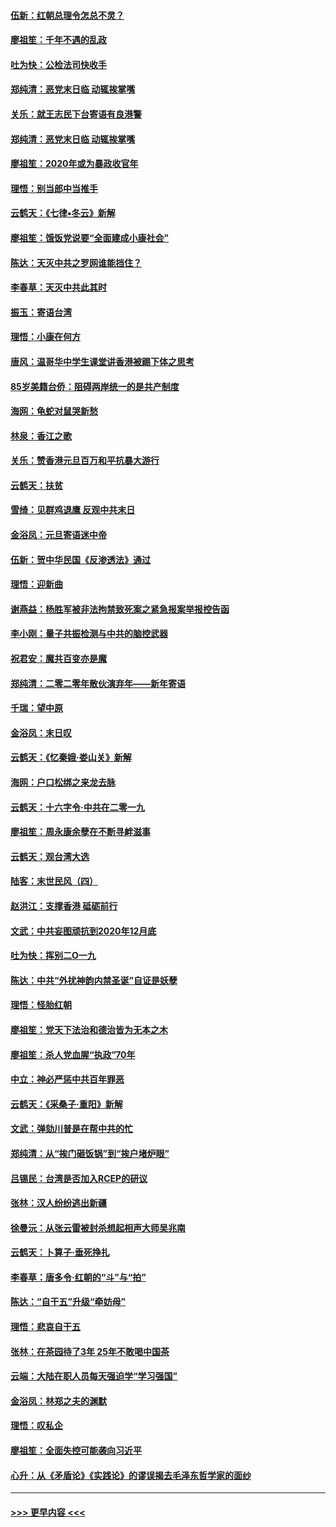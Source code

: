 #### [伍新：红朝总理令怎总不灵？](../pages/nsc993/n11770813.md?t=01071255) 
#### [廖祖笙：千年不遇的乱政](../pages/nsc993/n11770373.md?t=01071255) 
#### [吐为快：公检法司快收手](../pages/nsc993/n11770359.md?t=01071255) 
#### [郑纯清：恶党末日临 动辄挨掌嘴](../pages/nsc993/n11769912.md?t=01071255) 
#### [关乐：就王志民下台寄语有良港警](../pages/nsc993/n11769903.md?t=01071255) 
#### [郑纯清：恶党末日临 动辄挨掌嘴](../pages/nsc993/n11769356.md?t=01071255) 
#### [廖祖笙：2020年或为暴政收官年](../pages/nsc993/n11768216.md?t=01071255) 
#### [理悟：别当郎中当推手](../pages/nsc993/n11768243.md?t=01071255) 
#### [云鹤天：《七律▪冬云》新解](../pages/nsc993/n11768204.md?t=01071255) 
#### [廖祖笙：饿饭党说要“全面建成小康社会”](../pages/nsc993/n11767482.md?t=01071255) 
#### [陈达：天灭中共之罗网谁能挡住？](../pages/nsc993/n11767465.md?t=01071255) 
#### [李春草：天灭中共此其时](../pages/nsc993/n11767452.md?t=01071255) 
#### [振玉：寄语台湾](../pages/nsc993/n11767432.md?t=01071255) 
#### [理悟：小康在何方](../pages/nsc993/n11767394.md?t=01071255) 
#### [唐风：温哥华中学生课堂讲香港被踢下体之思考](../pages/nsc993/n11766848.md?t=01071255) 
#### [85岁美籍台侨：阻碍两岸统一的是共产制度](../pages/nsc993/n11765043.md?t=01071255) 
#### [海网：龟蛇对鼠哭新愁](../pages/nsc993/n11764895.md?t=01071255) 
#### [林泉：香江之歌](../pages/nsc993/n11764415.md?t=01071255) 
#### [关乐：赞香港元旦百万和平抗暴大游行](../pages/nsc993/n11764382.md?t=01071255) 
#### [云鹤天：扶贫](../pages/nsc993/n11764245.md?t=01071255) 
#### [雪绮：见群鸡退鹰  反观中共末日](../pages/nsc993/n11762112.md?t=01071255) 
#### [金浴凤：元旦寄语迷中帝](../pages/nsc993/n11761788.md?t=01071255) 
#### [伍新：贺中华民国《反渗透法》通过](../pages/nsc993/n11761994.md?t=01071255) 
#### [理悟：迎新曲](../pages/nsc993/n11761152.md?t=01071255) 
#### [谢燕益：杨胜军被非法拘禁致死案之紧急报案举报控告函](../pages/nsc993/n11756134.md?t=01071255) 
#### [李小刚：量子共振检测与中共的脑控武器](../pages/nsc993/n11754518.md?t=01071255) 
#### [祝君安：魔共百变亦是魔](../pages/nsc993/n11754469.md?t=01071255) 
#### [郑纯清：二零二零年散伙演弃年——新年寄语](../pages/nsc993/n11754195.md?t=01071255) 
#### [千瑞：望中原](../pages/nsc993/n11754159.md?t=01071255) 
#### [金浴凤：末日叹](../pages/nsc993/n11752359.md?t=01071255) 
#### [云鹤天：《忆秦娥‧娄山关》新解](../pages/nsc993/n11752348.md?t=01071255) 
#### [海网：户口松绑之来龙去脉](../pages/nsc993/n11752328.md?t=01071255) 
#### [云鹤天：十六字令‧中共在二零一九](../pages/nsc993/n11752305.md?t=01071255) 
#### [廖祖笙：周永康余孽在不断寻衅滋事](../pages/nsc993/n11751013.md?t=01071255) 
#### [云鹤天：观台湾大选](../pages/nsc993/n11751007.md?t=01071255) 
#### [陆客：末世民风（四）](../pages/nsc993/n11749203.md?t=01071255) 
#### [赵洪江：支撑香港 砥砺前行](../pages/nsc993/n11748482.md?t=01071255) 
#### [文武：中共妄图顽抗到2020年12月底](../pages/nsc993/n11748446.md?t=01071255) 
#### [吐为快：挥别二O一九](../pages/nsc993/n11748411.md?t=01071255) 
#### [陈达：中共“外扰神韵内禁圣诞”自证是妖孽](../pages/nsc993/n11748226.md?t=01071255) 
#### [理悟：怪胎红朝](../pages/nsc993/n11748206.md?t=01071255) 
#### [廖祖笙：党天下法治和德治皆为无本之木](../pages/nsc993/n11748135.md?t=01071255) 
#### [廖祖笙：杀人党血腥“执政”70年](../pages/nsc993/n11745144.md?t=01071255) 
#### [中立：神必严惩中共百年罪恶](../pages/nsc993/n11744970.md?t=01071255) 
#### [云鹤天：《采桑子‧重阳》新解](../pages/nsc993/n11744948.md?t=01071255) 
#### [文武：弹劾川普是在帮中共的忙](../pages/nsc993/n11744758.md?t=01071255) 
#### [郑纯清：从“挨门砸饭锅”到“挨户堵炉眼”](../pages/nsc993/n11744745.md?t=01071255) 
#### [吕锡民：台湾是否加入RCEP的研议](../pages/nsc993/n11744701.md?t=01071255) 
#### [张林：汉人纷纷逃出新疆](../pages/nsc993/n11743530.md?t=01071255) 
#### [徐曼沅：从张云雷被封杀想起相声大师吴兆南](../pages/nsc993/n11741816.md?t=01071255) 
#### [云鹤天：卜算子‧垂死挣扎](../pages/nsc993/n11739956.md?t=01071255) 
#### [李春草：唐多令‧红朝的“斗”与“拍”](../pages/nsc993/n11739830.md?t=01071255) 
#### [陈达：“自干五”升级“牵妨母”](../pages/nsc993/n11739724.md?t=01071255) 
#### [理悟：悲哀自干五](../pages/nsc993/n11739547.md?t=01071255) 
#### [张林：在茶园待了3年 25年不敢喝中国茶](../pages/nsc993/n11739240.md?t=01071255) 
#### [云端：大陆在职人员每天强迫学“学习强国”](../pages/nsc993/n11738735.md?t=01071255) 
#### [金浴凤：林郑之夫的渊默](../pages/nsc993/n11737735.md?t=01071255) 
#### [理悟：叹私企](../pages/nsc993/n11737715.md?t=01071255) 
#### [廖祖笙：全面失控可能袭向习近平](../pages/nsc993/n11737704.md?t=01071255) 
#### [心升：从《矛盾论》《实践论》的谬误揭去毛泽东哲学家的面纱](../pages/nsc993/n11736962.md?t=01071255) 

----
#### [ >>> 更早内容 <<< ](../indexes/nsc993-earlier.md)
